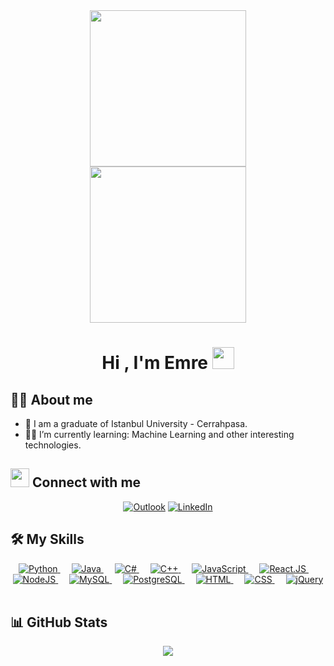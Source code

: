 <div id="header" align="center">
  <img src="https://media.giphy.com/media/3ogwFGEHrVxusDbDjO/giphy.gif" width="250"/>
</div>

<div id="header" align="center">
  <img src="https://media.giphy.com/media/l0FF56cexcW2JAXCJj/giphy.gif" width="250"/>
</div>

<h1 align="center">Hi , I'm Emre <img src="https://media.giphy.com/media/hvRJCLFzcasrR4ia7z/giphy.gif" width="35"></h1>

## :man_technologist: About me

- :school: I am a graduate of Istanbul University - Cerrahpasa.
- :student: I’m currently learning: Machine Learning and other interesting technologies.

## <img src="https://media.giphy.com/media/iY8CRBdQXODJSCERIr/giphy.gif" height="30px" width="30px"> Connect with me

<p align="center">
	<a href="mailto:emretaskin45@gmail.com"><img img src="https://img.shields.io/badge/Microsoft_Outlook-0078D4?style=for-the-badge&logo=microsoft-outlook&logoColor=white" alt="Outlook"/></a>
	<a href="https://www.linkedin.com/in/emre-ta%C5%9Fk%C4%B1n-719569104/"><img src="https://img.shields.io/badge/linkedin-%230077B5.svg?style=for-the-badge&logo=linkedin&logoColor=white" alt="LinkedIn"/></a>
</p>

## 🛠️ My Skills


<p align="center"> 
   <a href="https://www.python.org">
    <img alt="Python" src="https://img.shields.io/badge/python-3670A0?style=for-the-badge&logo=python&logoColor=ffdd54">
  </a>
  &emsp;
  <a href="https://www.java.com"> 
    <img alt="Java" src="https://img.shields.io/badge/java-%23ED8B00.svg?style=for-the-badge&logo=openjdk&logoColor=white">
  </a>
  &emsp;
    <a href="https://learn.microsoft.com/dotnet/csharp/"> 
    <img alt="C#" src="https://img.shields.io/badge/C%23-239120?style=for-the-badge&logo=c-sharp&logoColor=white">
  </a> 
  &emsp;
  <a href="https://www.cplusplus.com/"> 
    <img alt="C++" src="https://img.shields.io/badge/C++-%2300599C.svg?style=for-the-badge&logo=c%2B%2B&logoColor=white">
  </a> 
  &emsp;
  <a href="https://developer.mozilla.org/en-US/docs/Web/JavaScript"> 
    <img alt="JavaScript" src="https://img.shields.io/badge/javascript-%23323330.svg?style=for-the-badge&logo=javascript&logoColor=%23F7DF1E">
  </a>
  &emsp;
  <a href="https://reactjs.org/">
    <img alt="React.JS" src="https://img.shields.io/badge/-React.Js-61DAFB?logo=react&logoColor=white&style=for-the-badge">
  </a>
  &emsp;
  <a href="https://nodejs.org/">
  <img alt="NodeJS" src="https://img.shields.io/badge/Node.js-43853D?style=for-the-badge&logo=node.js&logoColor=white">
  </a>
  &emsp;
    <a href="https://www.mysql.com/"> 
    <img alt="MySQL" src="https://img.shields.io/badge/mysql-%2300f.svg?style=for-the-badge&logo=mysql&logoColor=white">
  </a>
  &emsp;
  <a href="https://www.postgresql.org/"> 
    <img alt="PostgreSQL" src="https://img.shields.io/badge/PostgreSQL-%23316192.svg?style=for-the-badge&logo=postgresql&logoColor=white">
  </a>
  &emsp;
  <a href="https://developer.mozilla.org/en-US/docs/Web/HTML"> 
   <img alt="HTML" src="https://img.shields.io/badge/html-%23E34F26.svg?style=for-the-badge&logo=html5&logoColor=white">
  </a>   
  &emsp;
  <a href="https://developer.mozilla.org/en-US/docs/Web/CSS">
    <img alt="CSS" src="https://img.shields.io/badge/css-%231572B6.svg?style=for-the-badge&logo=css3&logoColor=white">
  </a>
  &emsp;
  <a href="https://jquery.com/"> 
  <img alt="jQuery" src="https://img.shields.io/badge/jquery-%230769AD.svg?style=for-the-badge&logo=jquery&logoColor=white">
  </a>
  &emsp; 
</p>

## 📊 GitHub Stats

<p align="center">
<img src="https://github-readme-stats.vercel.app/api/top-langs?username=sknrk&langs_count=10&show_icons=true&locale=en&layout=compact&theme=github_dark"/>
</p>

